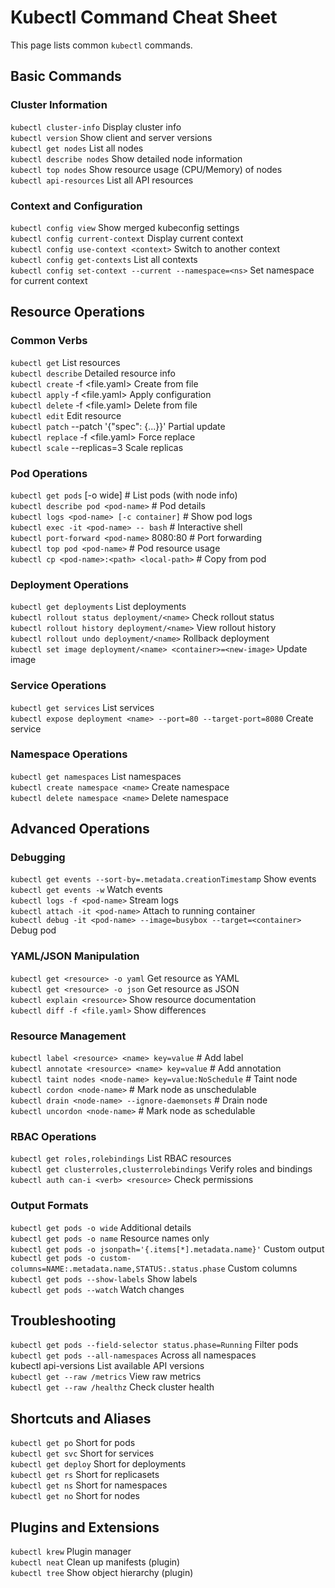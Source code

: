 # Kubectl Command Cheat Sheet
This page lists common `kubectl` commands.

## Basic Commands

### Cluster Information

`kubectl cluster-info`                   Display cluster info  
`kubectl version`                        Show client and server versions  
`kubectl get nodes`                      List all nodes  
`kubectl describe nodes`                 Show detailed node information  
`kubectl top nodes`                      Show resource usage (CPU/Memory) of nodes  
`kubectl api-resources`                  List all API resources  

### Context and Configuration  
`kubectl config view`                    Show merged kubeconfig settings  
`kubectl config current-context`         Display current context  
`kubectl config use-context <context>`   Switch to another context  
`kubectl config get-contexts`            List all contexts  
`kubectl config set-context --current --namespace=<ns>`   Set namespace for current context  

## Resource Operations  
### Common Verbs  
`kubectl get` <resource>                 List resources  
`kubectl describe` <resource> <name>     Detailed resource info  
`kubectl create` -f <file.yaml>          Create from file  
`kubectl apply` -f <file.yaml>           Apply configuration  
`kubectl delete` -f <file.yaml>          Delete from file  
`kubectl edit` <resource> <name>         Edit resource  
`kubectl patch` <resource> <name> --patch '{"spec": {...}}'   Partial update  
`kubectl replace` -f <file.yaml>         Force replace  
`kubectl scale` --replicas=3 <resource>  Scale replicas  

### Pod Operations  
`kubectl get pods` [-o wide]            # List pods (with node info)  
`kubectl describe pod <pod-name>`       # Pod details  
`kubectl logs <pod-name> [-c container]`  # Show pod logs  
`kubectl exec -it <pod-name> -- bash`   # Interactive shell  
`kubectl port-forward <pod-name>` 8080:80  # Port forwarding  
`kubectl top pod <pod-name>`            # Pod resource usage  
`kubectl cp <pod-name>:<path> <local-path>`  # Copy from pod  

### Deployment Operations  
`kubectl get deployments`                List deployments  
`kubectl rollout status deployment/<name>`   Check rollout status  
`kubectl rollout history deployment/<name>`   View rollout history  
`kubectl rollout undo deployment/<name>`   Rollback deployment  
`kubectl set image deployment/<name> <container>=<new-image>`   Update image  

### Service Operations  
`kubectl get services`                   List services  
`kubectl expose deployment <name> --port=80 --target-port=8080`   Create service  

### Namespace Operations  
`kubectl get namespaces`                 List namespaces  
`kubectl create namespace <name>`        Create namespace  
`kubectl delete namespace <name>`        Delete namespace  

## Advanced Operations  
### Debugging  
`kubectl get events --sort-by=.metadata.creationTimestamp`   Show events  
`kubectl get events -w`                   Watch events  
`kubectl logs -f <pod-name>`              Stream logs  
`kubectl attach -it <pod-name>`           Attach to running container  
`kubectl debug -it <pod-name> --image=busybox --target=<container>`   Debug pod  

### YAML/JSON Manipulation  
`kubectl get <resource> -o yaml`         Get resource as YAML  
`kubectl get <resource> -o json`         Get resource as JSON  
`kubectl explain <resource>`             Show resource documentation  
`kubectl diff -f <file.yaml>`            Show differences  

### Resource Management  

`kubectl label <resource> <name> key=value`  # Add label  
`kubectl annotate <resource> <name> key=value`  # Add annotation  
`kubectl taint nodes <node-name> key=value:NoSchedule`  # Taint node  
`kubectl cordon <node-name>`              # Mark node as unschedulable  
`kubectl drain <node-name> --ignore-daemonsets`  # Drain node  
`kubectl uncordon <node-name>`            # Mark node as schedulable  

### RBAC Operations  
`kubectl get roles,rolebindings`          List RBAC resources  
`kubectl get clusterroles,clusterrolebindings`   Verify roles and bindings  
`kubectl auth can-i <verb> <resource>`    Check permissions  

### Output Formats  
`kubectl get pods -o wide`               Additional details  
`kubectl get pods -o name`               Resource names only  
`kubectl get pods -o jsonpath='{.items[*].metadata.name}'`   Custom output  
`kubectl get pods -o custom-columns=NAME:.metadata.name,STATUS:.status.phase`   Custom columns  
`kubectl get pods --show-labels`          Show labels  
`kubectl get pods --watch`                Watch changes  

## Troubleshooting  
`kubectl get pods --field-selector status.phase=Running`   Filter pods  
`kubectl get pods --all-namespaces`       Across all namespaces  
kubectl api-versions                   List available API versions  
`kubectl get --raw /metrics`              View raw metrics  
`kubectl get --raw /healthz`              Check cluster health  

## Shortcuts and Aliases  
`kubectl get po`                         Short for pods  
`kubectl get svc`                        Short for services  
`kubectl get deploy`                     Short for deployments  
`kubectl get rs`                         Short for replicasets  
`kubectl get ns`                         Short for namespaces  
`kubectl get no`                         Short for nodes  

## Plugins and Extensions  
`kubectl krew`                           Plugin manager  
`kubectl neat`                           Clean up manifests (plugin)  
`kubectl tree`                           Show object hierarchy (plugin)  